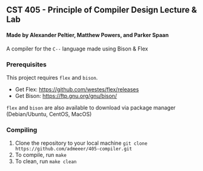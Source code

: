 ## CST 405 - Principle of Compiler Design Lecture & Lab
#### Made by Alexander Peltier, Matthew Powers, and Parker Spaan

A compiler for the `C--` language made using Bison & Flex 

### Prerequisites

This project requires `flex` and `bison`. 
- Get Flex: https://github.com/westes/flex/releases
- Get Bison: https://ftp.gnu.org/gnu/bison/

`flex` and `bison` are also available to download via package manager (Debian/Ubuntu, CentOS, MacOS)

### Compiling

1. Clone the repository to your local machine `git clone https://github.com/admeeer/405-compiler.git`
2. To compile, run `make`
3. To clean, run `make clean`


